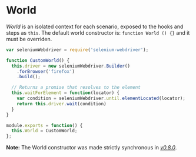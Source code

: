 # World

*World* is an isolated context for each scenario, exposed to the hooks and steps as `this`.
The default world constructor is: `function World () {}` and it must be overriden.

```javascript
var seleniumWebdriver = require('selenium-webdriver');

function CustomWorld() {
  this.driver = new seleniumWebdriver.Builder()
    .forBrowser('firefox')
    .build();

  // Returns a promise that resolves to the element
  this.waitForElement = function(locator) {
    var condition = seleniumWebdriver.until.elementLocated(locator);
    return this.driver.wait(condition)
  }
}

module.exports = function() {
  this.World = CustomWorld;
};
```

**Note:** The World constructor was made strictly synchronous in *[v0.8.0](https://github.com/cucumber/cucumber-js/releases/tag/v0.8.0)*.
